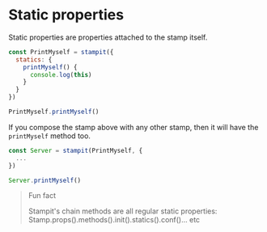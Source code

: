 # Static properties

Static properties are properties attached to the stamp itself.

```js
const PrintMyself = stampit({
  statics: {
    printMyself() {
      console.log(this)
    }
  }
})

PrintMyself.printMyself()
```

If you compose the stamp above with any other stamp, then it will have the `printMyself` method too.

```js
const Server = stampit(PrintMyself, {
  ...
})

Server.printMyself()
```

> Fun fact
>
> Stampit's chain methods are all regular static properties: Stamp.props\(\).methods\(\).init\(\).statics\(\).conf\(\)... etc



